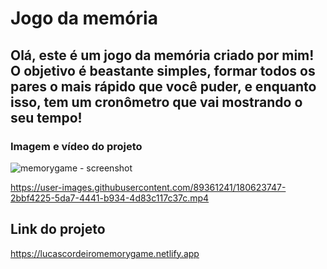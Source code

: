 # Jogo da memória 

## Olá, este é um jogo da memória criado por mim! O objetivo é beastante simples, formar todos os pares o mais rápido que você puder, e enquanto isso, tem um cronômetro que vai mostrando o seu tempo!

### Imagem e vídeo do projeto

![memorygame - screenshot](https://user-images.githubusercontent.com/89361241/180623726-13e36e22-dcfc-462b-a18c-959a2c1439d5.png)

https://user-images.githubusercontent.com/89361241/180623747-2bbf4225-5da7-4441-b934-4d83c117c37c.mp4

## Link do projeto 

https://lucascordeiromemorygame.netlify.app
